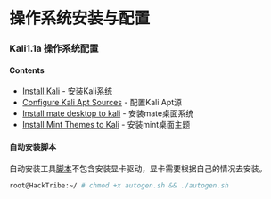 # 操作系统安装与配置

### Kali1.1a 操作系统配置

#### Contents

- [Install Kali](Kali1.1a/Install-kali.md) - 安装Kali系统
- [Configure Kali Apt Sources](Kali1.1a/Configure-Apt-sources.md) - 配置Kali Apt源
- [Install mate desktop to kali](Kali1.1a/Install-Mate-disktop.md) - 安装mate桌面系统
- [Install Mint Themes to Kali](Kali1.1a/Install-Mint-Themes.md) - 安装mint桌面主题

#### 自动安装脚本
自动安装工具[脚本](Kali1.1a/autogen.sh)不包含安装显卡驱动，显卡需要根据自己的情况去安装。
```sh
root@HackTribe:~/ # chmod +x autogen.sh && ./autogen.sh 
```

